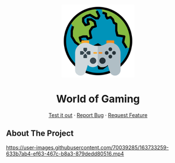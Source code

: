 <p align="center">
  <a href="https://github.com/0-don/world-of-gaming">
    <img src="src/assets/images/icon.png" alt="Logo" width=200/>
  </a>

  <p align="center">
    <h1 align="center">World of Gaming</h1>

  <p align="center">
    <a  href="https://github.com/0-don/world-of-gaming/releases/latest">Test it out</a>
    ·
    <a  href="https://github.com/0-don/world-of-gaming/issues">Report Bug</a>
    ·
    <a href="https://github.com/0-don/world-of-gaming/issues">Request Feature</a>
  </p>

</p>

## About The Project

https://user-images.githubusercontent.com/70039285/163733259-633b7ab4-ef63-467c-b8a3-879dedd80516.mp4
